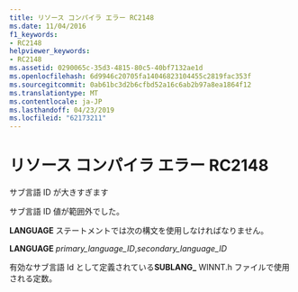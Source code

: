 ```yaml
---
title: リソース コンパイラ エラー RC2148
ms.date: 11/04/2016
f1_keywords:
- RC2148
helpviewer_keywords:
- RC2148
ms.assetid: 0290065c-35d3-4815-80c5-40bf7132ae1d
ms.openlocfilehash: 6d9946c20705fa14046823104455c2819fac353f
ms.sourcegitcommit: 0ab61bc3d2b6cfbd52a16c6ab2b97a8ea1864f12
ms.translationtype: MT
ms.contentlocale: ja-JP
ms.lasthandoff: 04/23/2019
ms.locfileid: "62173211"
---
```

# <a name="resource-compiler-error-rc2148"></a>リソース コンパイラ エラー RC2148

サブ言語 ID が大きすぎます

サブ言語 ID 値が範囲外でした。

**LANGUAGE** ステートメントでは次の構文を使用しなければなりません。

**LANGUAGE** *primary_language_ID*,*secondary_language_ID*

有効なサブ言語 Id として定義されている**SUBLANG_** WINNT.h ファイルで使用される定数。
